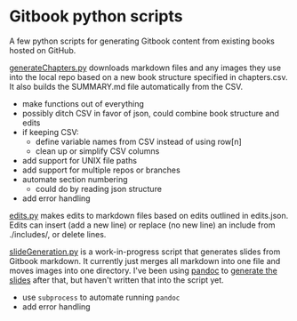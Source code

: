 # Gitbook python scripts

A few python scripts for generating Gitbook content from existing books hosted on GitHub.

[generateChapters.py](generateChapters.py) downloads markdown files and any images they use into the local repo based on a new book
structure specified in chapters.csv. It also builds the SUMMARY.md file automatically from the CSV.
- make functions out of everything
- possibly ditch CSV in favor of json, could combine book structure and edits
- if keeping CSV:
  - define variable names from CSV instead of using row[n]
  - clean up or simplify CSV columns
- add support for UNIX file paths
- add support for multiple repos or branches
- automate section numbering
  - could do by reading json structure
- add error handling

[edits.py](edits.py) makes edits to markdown files based on edits outlined in edits.json. Edits can insert (add a new line) or replace (no new line) an include from ./includes/, or delete lines.

[slideGeneration.py](SlideGeneration.py) is a work-in-progress script that generates slides from Gitbook markdown. It currently just merges all markdown into one file and moves images into one directory. I've been using [pandoc](https://pandoc.org/) to [generate the slides](https://pandoc.org/MANUAL.html#producing-slide-shows-with-pandoc) after that, but haven't written that into the script yet.
- use `subprocess` to automate running `pandoc`
- add error handling
